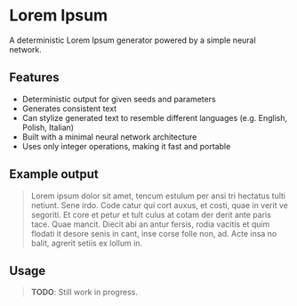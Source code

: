 # Lorem Ipsum

A deterministic Lorem Ipsum generator powered by a simple neural network.

## Features

- Deterministic output for given seeds and parameters
- Generates consistent text
- Can stylize generated text to resemble different languages (e.g. English, Polish, Italian)
- Built with a minimal neural network architecture
- Uses only integer operations, making it fast and portable


## Example output

> Lorem ipsum dolor sit amet, tencum estulum per ansi tri hectatus tulti
> netiunt. Sene irdo. Code catur qui cort auxus, et costi, quae in verit
> ve segoriti. Et core et petur et tult culus at cotam der derit ante
> paris tace. Quae mancit. Diecit abi an antur fersis, rodia vacitis et
> quim flodati it desore senis in cant, inse corse folle non, ad. Acte
> insa no balit, agrerit setiis ex lollum in.

## Usage

> **TODO**: Still work in progress.
